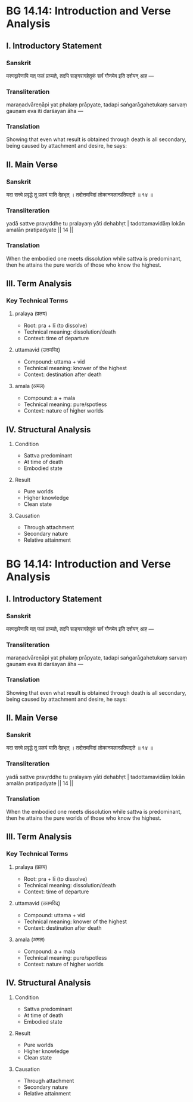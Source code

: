 # BG 14.14: Introduction and Verse Analysis

## I. Introductory Statement

### Sanskrit
मरणद्वारेणापि यत् फलं प्राप्यते, तदपि सङ्गरागहेतुकं सर्वं गौणमेव इति दर्शयन् आह —

### Transliteration
maraṇadvāreṇāpi yat phalaṃ prāpyate, tadapi saṅgarāgahetukaṃ sarvaṃ gauṇam eva iti darśayan āha —

### Translation
Showing that even what result is obtained through death is all secondary, being caused by attachment and desire, he says:

## II. Main Verse

### Sanskrit
यदा सत्त्वे प्रवृद्धे तु प्रलयं याति देहभृत् ।
तदोत्तमविदां लोकानमलान्प्रतिपद्यते ॥ १४ ॥

### Transliteration
yadā sattve pravṛddhe tu pralayaṃ yāti dehabhṛt |
tadottamavidāṃ lokān amalān pratipadyate || 14 ||

### Translation
When the embodied one meets dissolution while sattva is predominant, then he attains the pure worlds of those who know the highest.

## III. Term Analysis

### Key Technical Terms
1. pralaya (प्रलय)
   - Root: pra + lī (to dissolve)
   - Technical meaning: dissolution/death
   - Context: time of departure

2. uttamavid (उत्तमविद्)
   - Compound: uttama + vid
   - Technical meaning: knower of the highest
   - Context: destination after death

3. amala (अमल)
   - Compound: a + mala
   - Technical meaning: pure/spotless
   - Context: nature of higher worlds

## IV. Structural Analysis

1. Condition
   - Sattva predominant
   - At time of death
   - Embodied state

2. Result
   - Pure worlds
   - Higher knowledge
   - Clean state

3. Causation
   - Through attachment
   - Secondary nature
   - Relative attainment

# BG 14.14: Introduction and Verse Analysis

## I. Introductory Statement

### Sanskrit
मरणद्वारेणापि यत् फलं प्राप्यते, तदपि सङ्गरागहेतुकं सर्वं गौणमेव इति दर्शयन् आह —

### Transliteration
maraṇadvāreṇāpi yat phalaṃ prāpyate, tadapi saṅgarāgahetukaṃ sarvaṃ gauṇam eva iti darśayan āha —

### Translation
Showing that even what result is obtained through death is all secondary, being caused by attachment and desire, he says:

## II. Main Verse

### Sanskrit
यदा सत्त्वे प्रवृद्धे तु प्रलयं याति देहभृत् ।
तदोत्तमविदां लोकानमलान्प्रतिपद्यते ॥ १४ ॥

### Transliteration
yadā sattve pravṛddhe tu pralayaṃ yāti dehabhṛt |
tadottamavidāṃ lokān amalān pratipadyate || 14 ||

### Translation
When the embodied one meets dissolution while sattva is predominant, then he attains the pure worlds of those who know the highest.

## III. Term Analysis

### Key Technical Terms
1. pralaya (प्रलय)
   - Root: pra + lī (to dissolve)
   - Technical meaning: dissolution/death
   - Context: time of departure

2. uttamavid (उत्तमविद्)
   - Compound: uttama + vid
   - Technical meaning: knower of the highest
   - Context: destination after death

3. amala (अमल)
   - Compound: a + mala
   - Technical meaning: pure/spotless
   - Context: nature of higher worlds

## IV. Structural Analysis

1. Condition
   - Sattva predominant
   - At time of death
   - Embodied state

2. Result
   - Pure worlds
   - Higher knowledge
   - Clean state

3. Causation
   - Through attachment
   - Secondary nature
   - Relative attainment
